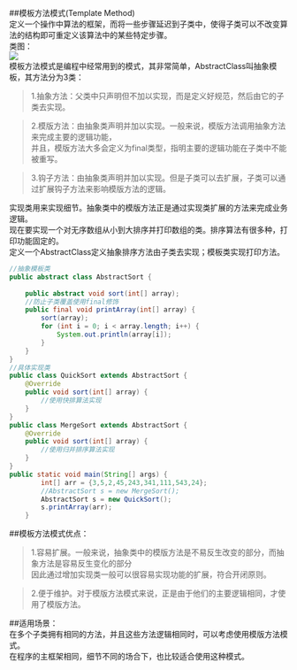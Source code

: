 ##模板方法模式(Template Method)  
定义一个操作中算法的框架，而将一些步骤延迟到子类中，使得子类可以不改变算法的结构即可重定义该算法中的某些特定步骤。  
类图：  
![](http://www.hubwiz.com/course/5710cb2e08ce8b3d3a1430f1/img/template.png)  
模板方法模式是编程中经常用到的模式，其非常简单，AbstractClass叫抽象模板，其方法分为3类：  

> 1.抽象方法：父类中只声明但不加以实现，而是定义好规范，然后由它的子类去实现。  

> 2.模版方法：由抽象类声明并加以实现。一般来说，模版方法调用抽象方法来完成主要的逻辑功能，  
并且，模版方法大多会定义为final类型，指明主要的逻辑功能在子类中不能被重写。  

> 3.钩子方法：由抽象类声明并加以实现。但是子类可以去扩展，子类可以通过扩展钩子方法来影响模版方法的逻辑。  

实现类用来实现细节。抽象类中的模版方法正是通过实现类扩展的方法来完成业务逻辑。    
现在要实现一个对无序数组从小到大排序并打印数组的类。排序算法有很多种，打印功能固定的。  
定义一个AbstractClass定义抽象排序方法由子类去实现；模板类实现打印方法。  
```Java
//抽象模板类
public abstract class AbstractSort {
 
    public abstract void sort(int[] array);
    //防止子类覆盖使用final修饰
    public final void printArray(int[] array) {
        sort(array);
        for (int i = 0; i < array.length; i++) {
            System.out.println(array[i]);
        }
    }
}
//具体实现类
public class QuickSort extends AbstractSort {
    @Override
    public void sort(int[] array) {
        //使用快排算法实现
    }
}
public class MergeSort extends AbstractSort {
    @Override
    public void sort(int[] array) {
        //使用归并排序算法实现
    }
}
public static void main(String[] args) {
        int[] arr = {3,5,2,45,243,341,111,543,24};
        //AbstractSort s = new MergeSort();
        AbstractSort s = new QuickSort();
        s.printArray(arr);
    }  
```
##模板方法模式优点：
> 1.容易扩展。一般来说，抽象类中的模版方法是不易反生改变的部分，而抽象方法是容易反生变化的部分  
因此通过增加实现类一般可以很容易实现功能的扩展，符合开闭原则。  

> 2.便于维护。对于模版方法模式来说，正是由于他们的主要逻辑相同，才使用了模版方法。  

##适用场景：  
在多个子类拥有相同的方法，并且这些方法逻辑相同时，可以考虑使用模版方法模式。  
在程序的主框架相同，细节不同的场合下，也比较适合使用这种模式。
